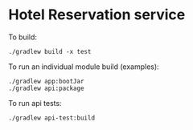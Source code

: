 # Hotel Reservation service

To build:

    ./gradlew build -x test

To run an individual module build (examples):

    ./gradlew app:bootJar
    ./gradlew api:package

To run api tests:

    ./gradlew api-test:build

